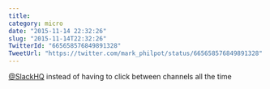 ```yaml
---
title: 
category: micro
date: "2015-11-14 22:32:26"
slug: "2015-11-14T22:32:26"
TwitterId: "665658576849891328"
TweetUrl: "https://twitter.com/mark_philpot/status/665658576849891328"
---
```


[@SlackHQ](https://twitter.com/SlackHQ) instead of having to click between
channels all the time
